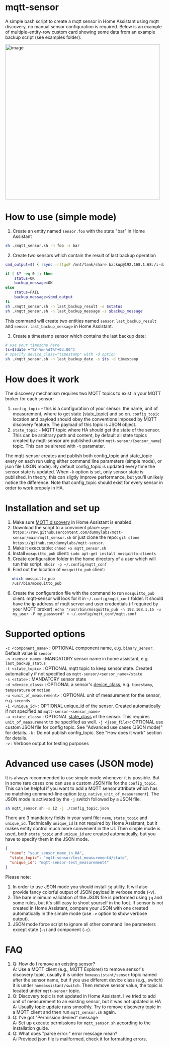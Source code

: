 # mqtt-sensor
A simple bash script to create a mqtt sensor in Home Assistant using mqtt discovery, no manual sensor configuration is required. Below is an example of multiple-entity-row custom card showing some data from an example backup script (see examples folder):

<img width="492" alt="image" src="https://user-images.githubusercontent.com/4209521/198874418-6d5d0365-4d68-4822-827d-dc39c70fe64a.png">

# How to use (simple mode)

1. Create an entity named `sensor.foo` with the state "bar" in Home Assistant
```sh
sh ./mqtt_sensor.sh -n foo -s bar
```

2. Create two sensors which contain the result of last backup operation
```sh
cmd_output=$( { rsync -rltgoP /mnt/tank/share backup@192.168.1.68:/i-data/sysvol/backup; } 2>&1)

if [ $? -eq 0 ]; then
    status=OK
    backup_message=OK
else
    status=FAIL
    backup_message=$cmd_output
fi
sh ./mqtt_sensor.sh -n last_backup_result -s $status
sh ./mqtt_sensor.sh -n last_backup_message -s $backup_message
```
This command will create two entities named `sensor.last_backup_result` and `sensor.last_backup_message` in Home Assistant. 

3. Create a timestamp sensor which contains the last backup date:
```sh
# use your timezone here
ts=$(date +"%Y-%m-%dT%T+03:00")
# specify device_class="timestamp" with -d option
sh ./mqtt_sensor.sh -n last_backup_date -s $ts -d timestamp

```

# How does it work

The discovery mechanism requires two MQTT topics to exist in your MQTT broker for each sensor:
1. `config_topic` - this is a configuration of your sensor: the name, unit of measurement, where to get state (state_topic) and so on. `config_topic` location and payload should obey the conventions imposed by MQTT discovery feature. The payload of this topic is JSON object.
2. `state_topic` - MQTT topic where HA should get the state of the sensor. This can be arbitrary path and content, by default all state topics created by mqtt-sensor are published under `mqtt-sensor/{sensor_name}` topic. This can be alrered with `-t` parameter.  

The mqtt-sensor creates and publish both config_topic and state_topic every on each run using either command line parameters (simple mode), or json file (JSON mode). By default config_topic is updated every time the sensor state is updated. When `-k` option is set, only sensor state is published. In theory, this can sligtly improve performance, but you'll unlikely notice the difference. Note that config_topic should exist for every sensor in order to work propely in HA.

# Installation and set up

1. Make sure [MQTT discovery](https://www.home-assistant.io/docs/mqtt/discovery/) in Home Assistant is enabled.
2. Download the script to a convinient place: `wget https://raw.githubusercontent.com/dummylabs/mqtt-sensor/main/mqtt_sensor.sh` or just clone the repo: `git clone https://github.com/dummylabs/mqtt-sensor`.
3. Make it executable: `chmod +x mqtt_sensor.sh`
4. Install `mosquitto_pub` client:
   `sudo apt-get install mosquitto-clients`
4. Create configuration folder in the home directory of a user which will run this script:
   `mkdir -p ~/.config/mqtt_conf`
5. Find out the location of `mosquitto_pub` client:
```sh
   which mosquitto_pub
   /usr/bin/mosquitto_pub
```
6. Create the configuration file with the command to run `mosquitto_pub` client. mqtt-sensor will look for it in `~/.config/mqtt_conf` folder.
   It should have the ip address of mqtt server and user credentials (if required by your MQTT broker):
   `echo "/usr/bin/mosquitto_pub -h 192.168.1.15 -u my_user -P my_password" > ~/.config/mqtt_conf/mqtt.conf `


# Supported options
`-c <component_name>` : OPTIONAL component name, e.g. `binary_sensor`. Default value is `sensor` <br>
`-n <sensor_name>` : MANDATORY sensor name in home assistant, e.g. `last_backup_status` <br>
`-t <state_topic>` : OPTIONAL mqtt topic to keep sensor state. Created automatically if not specified as `mqtt-sensor/<sensor_name>/state` <br>
`-s <state>` : MANDATORY sensor state <br>
`-d <device_class>` : OPTIONAL a sensor's [device_class](https://developers.home-assistant.io/docs/core/entity/sensor/#available-device-classes), e.g. `timestamp`, `temperature` or `motion` <br>
`-u <unit_of_measurement>` : OPTIONAL unit of measurement for the sensor, e.g. `seconds` <br>
`-i <unique_id>` : OPTIONAL unique_id of the sensor. Created automatically if not specified as `mqtt-sensor-<sensor_name>` <br>
`-a <state_class>` : OPTIONAL [state_class](https://developers.home-assistant.io/docs/core/entity/sensor/#available-state-classes) of the sensor. This requires `unit_of_measurement` to be specified as well.
`-j <json_file>`: OPTIONAL use custom JSON file for config topic. See "Advanced use cases (JSON mode)" for details. 
`-k` : Do not publish config_topic. See "How does it work" section for details. <br>
`-v` : Verbose output for testing purposes <br>

# Advanced use cases (JSON mode)
It is always recommended to use simple mode whenever it is possible. But in some rare cases one can use a custom JSON file for the `config_topic`. This can be helpful if you want to add a MQTT sensor attribute which has no matching command-line option (e.g. `native_unit_of_measurement`). The JSON mode is activated by the `-j` switch followed by a JSON file.

```sh
sh mqtt_sensor.sh -s 12 -j ./config_topic.json
```

There are 3 mandatory fields in your yaml file: `name`, `state_topic` and `unique_id`. Technically `unique_id` is not required by Home Assistant, but it makes entity control much more convenient in the UI. Then simple mode is used, both `state_topic` and `unique_id` are created automatically, but you have to specify them in the JSON mode.

```json
{
  "name": "your_sensor_name_in_HA",
  "state_topic": "mqtt-sensor/test_measurement4/state",
  "unique_id": "mqtt-sensor-test_measurement4"
}
```   

Please note:
1. In order to use JSON mode you should install `jq` utility. It will also provide fancy colorful output of JSON payload in verbose mode (-v). 
2. The bare minimum validation of the JSON file is performed using `jq` and some rules, but it's still easy to shoot yourself in the foot. If sensor is not created in Home Assistant, compare your JSON with one created automatically in the simple mode (use `-v` option to show verbose output). 
3. JSON mode force script to ignore all other command line parameters except state (`-s`) and component (`-c`).


# FAQ
1. Q: How do I remove an existing sensor?<br>
   A: Use a MQTT client (e.g., MQTT Explorer) to remove sensor's discovery topic, usually it is under `homeassistant/sensor` topic named after the sensor name, but if you use different device class (e.g., switch) it is under `homeassistant/switch`. Then remove sensor value, the topic is located under `mqtt-sensor` topic.
2. Q: Discovery topic is not updated in Home Assistant. I've tried to add unit of measurement to an existing sensor, but it was not updated in HA <br>
   A: Usually topic update runs smoothly. Try to remove discovery topic in a MQTT client and then run `mqtt_sensor.sh` again.
3. Q: I've got "Permission denied" message<br>
   A: Set up execute permissions for `mqtt_sensor.sh` according to the installation guide.
4. Q: What does "parse error:" error message mean?<br>
   A: Provided json file is mailformed, check it for formatting errors.